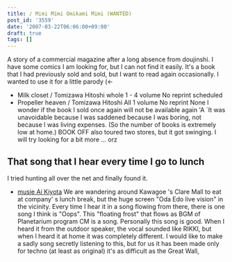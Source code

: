 ```yaml
---
title: ♪ Mimi Mimi Omikami Mimi (WANTED)
post_id: '3559'
date: '2007-03-22T06:06:00+09:00'
draft: true
tags: []
---
```


A story of a commercial magazine after a long absence from doujinshi. I have some comics I am looking for, but I can not find it easily. It's a book that I had previously sold and sold, but I want to read again occasionally. I wanted to use it for a little parody (←

*   Milk closet / Tomizawa Hitoshi whole 1 - 4 volume No reprint scheduled
*   Propeller heaven / Tomizawa Hitoshi All 1 volume No reprint None I wonder if the book I sold once again will not be available again 'A `It was unavoidable because I was saddened because I was boring, not because I was living expenses. (So ​​the number of books is extremely low at home.) BOOK OFF also toured two stores, but it got swinging. I will try looking for a bit more ... orz

## That song that I hear every time I go to lunch

I tried hunting all over the net and finally found it.

*   [musie Ai Kiyota](http://www.muzie.co.jp/artist/a048912/) We are wandering around Kawagoe 's Clare Mall to eat at company' s lunch break, but the huge screen "Oda Edo live vision" in the vicinity. Every time I hear it in a song flowing from there, there is one song I think is "Oops". This "floating frost" that flows as BGM of Planetarium program CM is a song. Personally this song is good. When I heard it from the outdoor speaker, the vocal sounded like RIKKI, but when I heard it at home it was completely different. I would like to make a sadly song secretly listening to this, but for us it has been made only for techno (at least as original) it's as difficult as the Great Wall,
